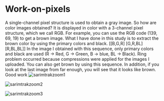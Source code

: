 # Work-on-pixels
A single-channel pixel structure is used to obtain a gray image. So how are color images obtained? It is displayed in color with a 3-channel pixel structure, which we call RGB. For example, you can use the RGB code (139, 69, 19) to get a brown image. What I have done in this study is to extract the brown color by using the primary colors and black.
[[B,G,R]
 [G,R,BL]
 [R,BL,BL]]
In the image I obtained with this sequence, only primary colors and black are used (R -> Red, G -> Green, B -> blue, BL -> Black). Ring problem occurred because compressions were applied for the images I uploaded. You can also get brown by using this sequence. In addition, if you look at the last image from far enough, you will see that it looks like brown.
Good work
![sarimtrakzoom1](https://user-images.githubusercontent.com/84848844/203142890-fed5095c-e565-4130-998d-3025ef36674b.png)

![sarimtrakzoom2](https://user-images.githubusercontent.com/84848844/203143489-edb45998-4581-41be-bd93-122cfac2aa28.png)

![sarimtrakzoom3](https://user-images.githubusercontent.com/84848844/203143523-cff21582-988a-4b37-8c75-0dc94305a74d.png)
